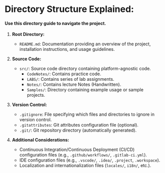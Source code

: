 
# Directory Structure Explained:
#### Use this directory guide to navigate the project.

1. **Root Directory:**
    - `README.md`: Documentation providing an overview of the project, installation instructions, and usage guidelines.

2. **Source Code:**
    - `src/`: Source code directory containing platform-agnostic code.
        - `CodeNotes/`: Contains practice code.
        - `LABS/`: Contains series of lab assignments.
        - `Notes/`: Contains lecture Notes (Handwritten).
        - `Samples/`: Directory containing example usage or sample projects.


3. **Version Control:**
    - `.gitignore`: File specifying which files and directories to ignore in version control.
    - `.gitattributes`: Git attributes configuration file (optional).
    - `.git/`: Git repository directory (automatically generated).


4. **Additional Considerations:**
    - Continuous Integration/Continuous Deployment (CI/CD) configuration files (e.g., `.github/workflows/`, `.gitlab-ci.yml`).
    - IDE configuration files (e.g., `.vscode/`, `.idea/`, `.project`, `.workspace`).
    - Localization and internationalization files (`locales/`, `i18n/`, etc.).
